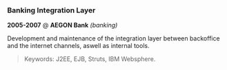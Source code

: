 ### Banking Integration Layer

__2005-2007__ @ __AEGON Bank__ _(banking)_

Development and maintenance of the integration layer between backoffice and the internet channels, aswell as internal tools.

> Keywords: J2EE, EJB, Struts, IBM Websphere.

